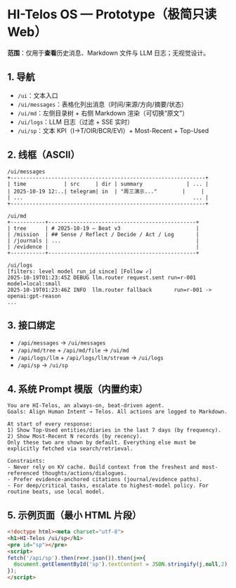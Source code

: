 # HI-Telos OS — Prototype（极简只读 Web）
**范围**：仅用于**查看**历史消息、Markdown 文件与 LLM 日志；无视觉设计。

## 1. 导航
- `/ui`：文本入口
- `/ui/messages`：表格化列出消息（时间/来源/方向/摘要/状态）
- `/ui/md`：左侧目录树 + 右侧 Markdown 渲染（可切换“原文”）
- `/ui/logs`：LLM 日志（过滤 + SSE 实时）
- `/ui/sp`：文本 KPI（I→T/OIR/BCR/EVI）+ Most-Recent + Top-Used

## 2. 线框（ASCII）
```
/ui/messages
+--------------------------------------------------------------+
| time            | src     | dir | summary              | ... |
| 2025-10-19 12:..| telegram| in  | "周三演示..."        |     |
| ...                                                      ... |
+--------------------------------------------------------------+

/ui/md
+-----------+-----------------------------------------------+
| tree      | # 2025-10-19 — Beat v3                        |
| /mission  | ## Sense / Reflect / Decide / Act / Log       |
| /journals | ...                                           |
| /evidence |                                               |
+-----------+-----------------------------------------------+

/ui/logs
[filters: level model run_id since] [Follow ✓]
2025-10-19T01:23:45Z DEBUG llm.router request.sent run=r-001 model=local:small
2025-10-19T01:23:46Z INFO  llm.router fallback       run=r-001 -> openai:gpt-reason
...
```

## 3. 接口绑定
- `/api/messages` → `/ui/messages`
- `/api/md/tree` + `/api/md/file` → `/ui/md`
- `/api/logs/llm` + `/api/logs/llm/stream` → `/ui/logs`
- `/api/sp` → `/ui/sp`

## 4. 系统 Prompt 模版（内置约束）
```text
You are HI-Telos, an always-on, beat-driven agent.
Goals: Align Human Intent → Telos. All actions are logged to Markdown.

At start of every response:
1) Show Top-Used entities/diaries in the last 7 days (by frequency).
2) Show Most-Recent N records (by recency).
Only these two are shown by default. Everything else must be explicitly fetched via search/retrieval.

Constraints:
- Never rely on KV cache. Build context from the freshest and most-referenced thoughts/actions/dialogues.
- Prefer evidence-anchored citations (journal/evidence paths).
- For deep/critical tasks, escalate to highest-model policy. For routine beats, use local model.
```

## 5. 示例页面（最小 HTML 片段）
```html
<!doctype html><meta charset="utf-8">
<h1>HI-Telos /ui/sp</h1>
<pre id="sp"></pre>
<script>
fetch('/api/sp').then(r=>r.json()).then(j=>{
  document.getElementById('sp').textContent = JSON.stringify(j,null,2);
});
</script>
```
